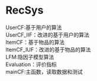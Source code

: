# RecSys
UserCF:基于用户的算法</br>
UserCF_IIF：改进的基于用户的算法</br>
ItemCF：基于物品的算法</br>
ItemCF_IUF：改进的基于物品的算法</br>
LFM:隐因子模型算法 </br>
Evaluation：评价指标</br>
mainCF:主函数，读取数据和测试</br>

